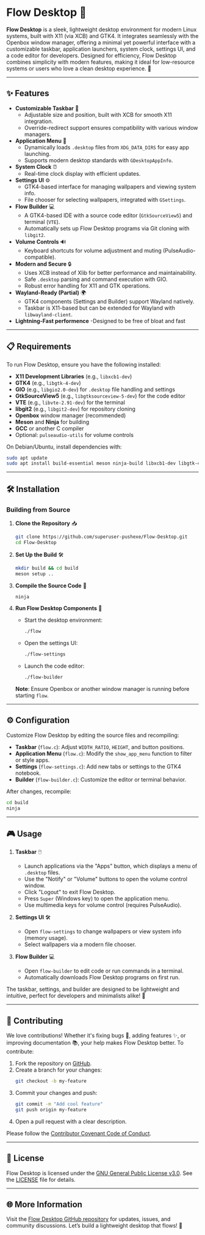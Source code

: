 # Flow Desktop 🚀

**Flow Desktop** is a sleek, lightweight desktop environment for modern Linux systems, built with X11 (via XCB) and GTK4. It integrates seamlessly with the Openbox window manager, offering a minimal yet powerful interface with a customizable taskbar, application launchers, system clock, settings UI, and a code editor for developers. Designed for efficiency, Flow Desktop combines simplicity with modern features, making it ideal for low-resource systems or users who love a clean desktop experience. 🌟

---

## ✨ Features

- **Customizable Taskbar** 📏
  - Adjustable size and position, built with XCB for smooth X11 integration.
  - Override-redirect support ensures compatibility with various window managers.
- **Application Menu** 📂
  - Dynamically loads `.desktop` files from `XDG_DATA_DIRS` for easy app launching.
  - Supports modern desktop standards with `GDesktopAppInfo`.
- **System Clock** ⏰
  - Real-time clock display with efficient updates.
- **Settings UI** ⚙️
  - GTK4-based interface for managing wallpapers and viewing system info.
  - File chooser for selecting wallpapers, integrated with `GSettings`.
- **Flow Builder** 💻
  - A GTK4-based IDE with a source code editor (`GtkSourceView5`) and terminal (`VTE`).
  - Automatically sets up Flow Desktop programs via Git cloning with `libgit2`.
- **Volume Controls** 🔊
  - Keyboard shortcuts for volume adjustment and muting (PulseAudio-compatible).
- **Modern and Secure** 🔒
  - Uses XCB instead of Xlib for better performance and maintainability.
  - Safe `.desktop` parsing and command execution with GIO.
  - Robust error handling for X11 and GTK operations.
- **Wayland-Ready (Partial)** 🌍
  - GTK4 components (Settings and Builder) support Wayland natively.
  - Taskbar is X11-based but can be extended for Wayland with `libwayland-client`.
- **Lightning-Fast performence**
  -Designed to be free of bloat and fast
---

## 📋 Requirements

To run Flow Desktop, ensure you have the following installed:

- **X11 Development Libraries** (e.g., `libxcb1-dev`)
- **GTK4** (e.g., `libgtk-4-dev`)
- **GIO** (e.g., `libgio2.0-dev`) for `.desktop` file handling and settings
- **GtkSourceView5** (e.g., `libgtksourceview-5-dev`) for the code editor
- **VTE** (e.g., `libvte-2.91-dev`) for the terminal
- **libgit2** (e.g., `libgit2-dev`) for repository cloning
- **Openbox** window manager (recommended)
- **Meson** and **Ninja** for building
- **GCC** or another C compiler
- Optional: `pulseaudio-utils` for volume controls

On Debian/Ubuntu, install dependencies with:
```bash
sudo apt update
sudo apt install build-essential meson ninja-build libxcb1-dev libgtk-4-dev libgio2.0-dev libgtksourceview-5-dev libvte-2.91-dev libgit2-dev openbox pulseaudio-utils
```

---

## 🛠️ Installation

### Building from Source

1. **Clone the Repository** 📥
   ```bash
   git clone https://github.com/superuser-pushexe/Flow-Desktop.git
   cd Flow-Desktop
   ```

2. **Set Up the Build** 🛠️
   ```bash
   mkdir build && cd build
   meson setup ..
   ```

3. **Compile the Source Code** 🔨
   ```bash
   ninja
   ```

4. **Run Flow Desktop Components** 🚀
   - Start the desktop environment:
     ```bash
     ./flow
     ```
   - Open the settings UI:
     ```bash
     ./flow-settings
     ```
   - Launch the code editor:
     ```bash
     ./flow-builder
     ```

   **Note**: Ensure Openbox or another window manager is running before starting `flow`.

---

## ⚙️ Configuration

Customize Flow Desktop by editing the source files and recompiling:

- **Taskbar** (`flow.c`): Adjust `WIDTH_RATIO`, `HEIGHT`, and button positions.
- **Application Menu** (`flow.c`): Modify the `show_app_menu` function to filter or style apps.
- **Settings** (`flow-settings.c`): Add new tabs or settings to the GTK4 notebook.
- **Builder** (`flow-builder.c`): Customize the editor or terminal behavior.

After changes, recompile:
```bash
cd build
ninja
```

---

## 🎮 Usage

1. **Taskbar** 🖱️
   - Launch applications via the "Apps" button, which displays a menu of `.desktop` files.
   - Use the "Notify" or "Volume" buttons to open the volume control window.
   - Click "Logout" to exit Flow Desktop.
   - Press `Super` (Windows key) to open the application menu.
   - Use multimedia keys for volume control (requires PulseAudio).

2. **Settings UI** 🛠️
   - Open `flow-settings` to change wallpapers or view system info (memory usage).
   - Select wallpapers via a modern file chooser.

3. **Flow Builder** 💻
   - Open `flow-builder` to edit code or run commands in a terminal.
   - Automatically downloads Flow Desktop programs on first run.

The taskbar, settings, and builder are designed to be lightweight and intuitive, perfect for developers and minimalists alike! 🌈

---

## 🤝 Contributing

We love contributions! Whether it's fixing bugs 🐛, adding features ✨, or improving documentation 📚, your help makes Flow Desktop better. To contribute:

1. Fork the repository on [GitHub](https://github.com/superuser-pushexe/Flow-Desktop).
2. Create a branch for your changes:
   ```bash
   git checkout -b my-feature
   ```
3. Commit your changes and push:
   ```bash
   git commit -m "Add cool feature"
   git push origin my-feature
   ```
4. Open a pull request with a clear description.

Please follow the [Contributor Covenant Code of Conduct](CODE_OF_CONDUCT.md).

---

## 📜 License

Flow Desktop is licensed under the [GNU General Public License v3.0](LICENSE). See the [LICENSE](LICENSE) file for details.

---

## 🌐 More Information

Visit the [Flow Desktop GitHub repository](https://github.com/superuser-pushexe/Flow-Desktop) for updates, issues, and community discussions. Let’s build a lightweight desktop that flows! 🌊

